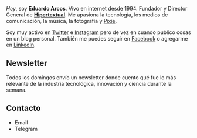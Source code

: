 *Hey*, soy **Eduardo Arcos**. Vivo en internet desde 1994. Fundador y Director General de **[Hipertextual](//hipertextual.com)**. Me apasiona la tecnología, los medios de comunicación, la música, la fotografía y [Pixie](//instagram.com/pixiethecollie).

Soy muy activo en [Twitter](//twitter.com/earcos) e [Instagram](//instagram.com/earcos) pero de vez en cuando publico cosas en un blog personal. También me puedes seguir en [Facebook](//facebook.com/earcos) o agregarme en [LinkedIn](//linkedin.com/earcos).

## Newsletter

Todos los domingos envío un newsletter donde cuento qué fue lo más relevante de la industria tecnológica, innovación y ciencia durante la semana.

## Contacto

* Email
* Telegram
